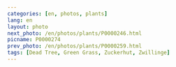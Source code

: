 ```yaml
---
categories: [en, photos, plants]
lang: en
layout: photo
next_photo: /en/photos/plants/P0000246.html
picname: P0000274
prev_photo: /en/photos/plants/P0000259.html
tags: [Dead Tree, Green Grass, Zuckerhut, Zwillinge]
---
```

